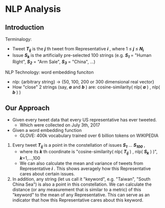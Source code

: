 # NLP Analysis #

## Introduction ## 
Terminalogy:
* Tweet ***T<sub>ij<sub>*** is the ***j*** th tweet from Representative ***i*** , where 1 ≤ ***j*** ≤ ***N<sub>i<sub>***
* Issue ***S<sub>k<sub>*** is the artificially pre-selected 100 strings (e.g. ***S<sub>1<sub>*** = "Human Right", ***S<sub>2<sub>*** = "Arm Sale", ***S<sub>3<sub>*** = "China", ...)

NLP Technology: word embedding funciton
* nlp: {arbitrary string} -> {50, 100, 200 or 300 dimensional real vector}
* How "close" 2 strings (say, ***a*** and ***b*** ) are: cosine-similarity( nlp( ***a*** ) , nlp( ***b*** ) )

## Our Approach ##
* Given every tweet data that every US representative has ever tweeted.
  * Which were collected on July 3th, 2017
* Given a word embedding function
  * GLOVE: 400k vocabulary trained over 6 billion tokens on WIKIPEDIA

1. Every tweet ***T<sub>ij<sub>*** is a point in the constellation of issues ***S<sub>1<sub>*** ... ***S<sub>100<sub>*** , 
    * where its ***k*** th coordinate is "cosine-similarity( nlp( ***T<sub>ij<sub>*** ) , nlp( ***S<sub>k<sub>*** ) )", ***k***=1,...,100
    * We can also calculate the mean and variance of tweets from Representative ***i*** . This shows averagely how this Representative cares about certain issues.
2. In addition, any string (let us call it "keyword", e.g. "Taiwan", "South China Sea") is also a point in this constellation. We can calculate the distance (or any measurement that is similar to a metric) of this "keyword" to the mean of any Representative. This can serve as an indicator that how this Representative cares about this keyword.
